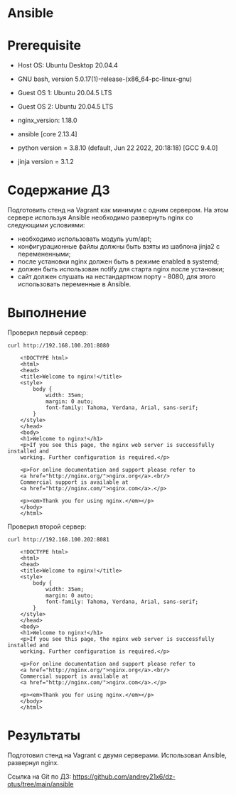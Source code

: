 # Ansible

# **Prerequisite**

- Host OS: Ubuntu Desktop 20.04.4

- GNU bash, version 5.0.17(1)-release-(x86_64-pc-linux-gnu)
- Guest OS 1: Ubuntu 20.04.5 LTS
- Guest OS 2: Ubuntu 20.04.5 LTS
- nginx_version: 1.18.0
- ansible [core 2.13.4]
- python version = 3.8.10 (default, Jun 22 2022, 20:18:18) [GCC 9.4.0]
- jinja version = 3.1.2

# **Содержание ДЗ**

Подготовить стенд на Vagrant как минимум с одним сервером. На этом сервере используя Ansible необходимо развернуть nginx со следующими условиями:

* необходимо использовать модуль yum/apt;
* конфигурационные файлы должны быть взяты из шаблона jinja2 с перемененными;
* после установки nginx должен быть в режиме enabled в systemd;
* должен быть использован notify для старта nginx после установки;
* сайт должен слушать на нестандартном порту - 8080, для этого использовать переменные в Ansible.


# **Выполнение**

Проверил первый сервер:
```
curl http://192.168.100.201:8080

    <!DOCTYPE html>
    <html>
    <head>
    <title>Welcome to nginx!</title>
    <style>
        body {
            width: 35em;
            margin: 0 auto;
            font-family: Tahoma, Verdana, Arial, sans-serif;
        }
    </style>
    </head>
    <body>
    <h1>Welcome to nginx!</h1>
    <p>If you see this page, the nginx web server is successfully installed and
    working. Further configuration is required.</p>

    <p>For online documentation and support please refer to
    <a href="http://nginx.org/">nginx.org</a>.<br/>
    Commercial support is available at
    <a href="http://nginx.com/">nginx.com</a>.</p>

    <p><em>Thank you for using nginx.</em></p>
    </body>
    </html>
```

Проверил второй сервер:
```
curl http://192.168.100.202:8081

    <!DOCTYPE html>
    <html>
    <head>
    <title>Welcome to nginx!</title>
    <style>
        body {
            width: 35em;
            margin: 0 auto;
            font-family: Tahoma, Verdana, Arial, sans-serif;
        }
    </style>
    </head>
    <body>
    <h1>Welcome to nginx!</h1>
    <p>If you see this page, the nginx web server is successfully installed and
    working. Further configuration is required.</p>

    <p>For online documentation and support please refer to
    <a href="http://nginx.org/">nginx.org</a>.<br/>
    Commercial support is available at
    <a href="http://nginx.com/">nginx.com</a>.</p>

    <p><em>Thank you for using nginx.</em></p>
    </body>
    </html>
```

# **Результаты**

Подготовил стенд на Vagrant с двумя серверами. Использовал Ansible, развернул nginx.

Ссылка на Git по ДЗ: https://github.com/andrey21x6/dz-otus/tree/main/ansible
